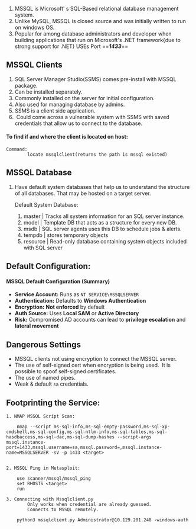 1. MSSQL is Microsoft' s SQL-Based relational database management system.
2. Unlike MySQL, MSSQL is closed source and was initially written to run on windows OS.
3. Popular for among database administrators and developer when building applications that run on Microsoft's .NET framework{due to strong support for .NET}
USEs Port ==***1433***==
## MSSQL Clients
1. SQL Server Manager Studio(SSMS) comes pre-install with MSSQL package.
2. Can be installed separately.
3. Commonly installed on the server for initial configuration.
4. Also used for managing database by admins.
5. SSMS is a client side application.
6.  Could come across a vulnerable system with SSMS with saved credentials that allow us to connect to the database.
#### To find if and where the client is located on host:
	Command:
			locate mssqlclient(returns the path is mssql existed)
	
## MSSQL Database
1. Have default system databases that help us to understand the structure of all databases. That may be hosted on a target server.
		
	Default System Database:
	1. master | Tracks all system information for an SQL server instance.
	2. model | Template DB that acts as a structure for every new DB.
	3. msdb | SQL server agents uses this DB to schedule jobs & alerts.
	4. tempdb | stores temporary objects
	5. resource | Read-only database containing system objects included with SQL server
## Default Configuration:

#### MSSQL Default Configuration (Summary)
- **Service Account:** Runs as `NT SERVICE\MSSQLSERVER`
- **Authentication:** Defaults to **Windows Authentication**
- **Encryption:** **Not enforced** by default
- **Auth Source:** Uses **Local SAM** or **Active Directory**
- **Risk:** Compromised AD accounts can lead to **privilege escalation** and **lateral movement**
## Dangerous Settings

- MSSQL clients not using encryption to connect the MSSQL server.
- The use of self-signed cert when encryption is being used.  It is possible to spoof self-signed certificates.
- The use of named pipes.
- Weak & default `sa` credentials.

## Footprinting the Service:

	1. NMAP MSSQL Script Scan:

		nmap --script ms-sql-info,ms-sql-empty-password,ms-sql-xp-cmdshell,ms-sql-config,ms-sql-ntlm-info,ms-sql-tables,ms-sql-hasdbaccess,ms-sql-dac,ms-sql-dump-hashes --script-args mssql.instance-port=1433,mssql.username=sa,mssql.password=,mssql.instance-name=MSSQLSERVER -sV -p 1433 <target>


	2. MSSQL Ping in Metasploit:

		use scanner/mssql/mssql_ping
		set RHOSTS <target>
		run
		
	3. Connecting with Mssqlclient.py
			Only works when credential are already guessed.
			Connects to MSSQL remotely.
			
		python3 mssqlclient.py Administrator@10.129.201.248 -windows-auth
